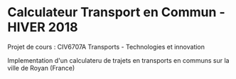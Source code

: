# Calculateur Transport en Commun - HIVER 2018

Projet de cours : CIV6707A Transports - Technologies et innovation

Implementation d'un calculateru de trajets en transports en communs sur la ville de Royan (France) 

